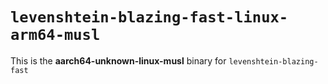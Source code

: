 # `levenshtein-blazing-fast-linux-arm64-musl`

This is the **aarch64-unknown-linux-musl** binary for `levenshtein-blazing-fast`
